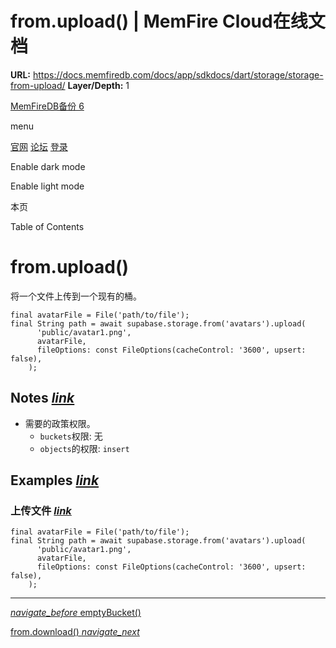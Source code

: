 # from.upload() | MemFire Cloud在线文档

**URL:** https://docs.memfiredb.com/docs/app/sdkdocs/dart/storage/storage-from-upload/
**Layer/Depth:** 1

[MemFireDB备份 6](/)

menu

[官网](https://memfiredb.com/)
[论坛](https://community.memfiredb.com/)
[登录](https://cloud.memfiredb.com/auth/login)

Enable dark mode

Enable light mode

本页

Table of Contents

# from.upload()

将一个文件上传到一个现有的桶。

```
final avatarFile = File('path/to/file');
final String path = await supabase.storage.from('avatars').upload(
      'public/avatar1.png',
      avatarFile,
      fileOptions: const FileOptions(cacheControl: '3600', upsert: false),
    );
```

## Notes [*link*](#notes)

* 需要的政策权限。
  + `buckets`权限: 无
  + `objects`的权限: `insert`

## Examples [*link*](#examples)

### 上传文件 [*link*](#%e4%b8%8a%e4%bc%a0%e6%96%87%e4%bb%b6)

```
final avatarFile = File('path/to/file');
final String path = await supabase.storage.from('avatars').upload(
      'public/avatar1.png',
      avatarFile,
      fileOptions: const FileOptions(cacheControl: '3600', upsert: false),
    );
```

---

[*navigate\_before* emptyBucket()](/docs/app/sdkdocs/dart/storage/storage-emptybucket/)

[from.download() *navigate\_next*](/docs/app/sdkdocs/dart/storage/storage-from-download/)